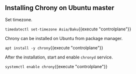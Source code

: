 ## Installing Chrony on Ubuntu master

Set timezone.

`timedatectl set-timezone Asia/Baku`{{execute "controlplane"}}

Chrony can be installed on Ubuntu from package manager.

`apt install -y chrony`{{execute "controlplane"}}

After the installation, start and enable `chronyd` service.

`systemctl enable chrony`{{execute "controlplane"}}